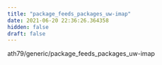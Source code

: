 ```yaml
---
title: "package_feeds_packages_uw-imap"
date: 2021-06-20 22:36:26.364358
hidden: false
draft: false
---
```


ath79/generic/package_feeds_packages_uw-imap

